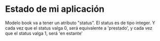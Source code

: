 # Estado de mi aplicación

Modelo book va a tener un atributo "status". El status es de tipo integer. Y cada vez que el status valga 0,
será equivalente a 'prestado', y cada vez que el status valga 1, será 'en estante'
